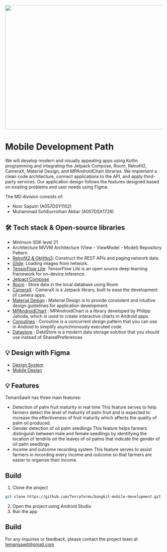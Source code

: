 <img src="https://github.com/TemanSawit/TemanSawitApp/assets/92320588/8f1164de-88f0-4eca-9270-bf40219bb6fd"  width="700" height="400">

# Mobile Development Path

We will develop modern and visually appealing apps using Kotlin programming and integrating the Jetpack Compose, Room, Retrofit2, CameraX, Material Design, and MPAndroidChart libraries. We implement a clean code architecture, connect applications to the API, and apply third-party services. Our application design follows the features designed based on existing problems and user needs using Figma.

The MD division consists of:

- Noor Saputri (A057DSY1102)
- Muhammad Sohiburroihan Akbar (A057DSX1726)


## 🛠️ Tech stack & Open-source libraries
<!-- Test -->
- Minimum SDK level 21
- Architecture
MVVM Architecture (View - ViewModel - Model)
Repository Pattern
- [Retrofit2 & OkHttp3](https://github.com/square/retrofit): Construct the REST APIs and paging network data.
- [Glide](https://github.com/bumptech/glide): Loading images from network.
- [TensorFlow Lite](https://www.tensorflow.org/lite/android?hl=id): TensorFlow Lite is an open source deep learning framework for on-device inference.
- [Jetpact Compose](https://developer.android.com/jetpack/compose?gclid=CjwKCAjwkLCkBhA9EiwAka9QRoDjsHwvjkPI1IqNOZk6H4kdF3VYhhhCG0pKZXUIxHW3jD3W2eDuHBoClgIQAvD_BwE&gclsrc=aw.ds)
-  [Room](https://developer.android.com/training/data-storage/room) : Store data in the local database using Room
-  [CameraX](https://developer.android.com/training/camerax?hl=id) : CameraX is a Jetpack library, built to ease the development of camera apps.
-  [Material Design](https://m3.material.io/) : Material Design is to provide consistent and intuitive design guidelines for application development.
-  [MPAndroidChart](https://github.com/PhilJay/MPAndroidChart) : MPAndroidChart is a library developed by Philipp Jahoda, which is used to create interactive charts in Android apps.
-  [Coroutines](https://developer.android.com/kotlin/coroutines?hl=id) : Coroutine is a concurrent design pattern that you can use in Android to simplify asynchronously executed code.
-  [Datastore](https://developer.android.com/training/data-storage/shared-preferences) : DataStore is a modern data storage solution that you should use instead of SharedPreferences

## 💡 Design with Figma
<!-- Test -->
- [Design System](https://www.figma.com/file/5gnRl5pdbAD3HzFzi132ps/TemanSawit-%7C-Bangkit-Capstone?type=design&node-id=0%3A1&t=WKjh8UlYX8DIFvlz-1)
- [Mobile Design](https://www.figma.com/file/5gnRl5pdbAD3HzFzi132ps/TemanSawit-%7C-Bangkit-Capstone?type=design&node-id=2%3A430&t=WKjh8UlYX8DIFvlz-1)

## 💡 Features
<!-- Test -->
TemanSawit has three main features:
- Detection of palm fruit maturity in real time
This feature serves to help farmers detect the level of maturity of palm fruit and is expected to increase the effectiveness of fruit maturity which affects the quality of palm oil produced.
- Gender detection of oil palm seedlings
This feature helps farmers distinguish between male and female seedlings by identifying the location of tendrils on the leaves of oil palms that indicate the gender of oil palm seedlings.
- Income and outcome recording system
This feature serves to assist farmers in recording every income and outcome so that farmers are easier to organize their income.


## Build
<!-- Test -->
1. Clone the project
```bash
git clone https://github.com/Terrafarms/bangkit-mobile-development.git
```
2. Open the project using Android Studio
3. Run the app

## Build
<!-- Test -->
For any inquiries or feedback, please contact the project team at temansawit@gmail.com



